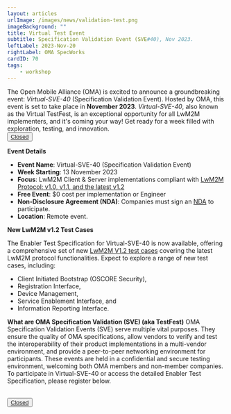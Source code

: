 ```yaml
---
layout: articles
urlImage: /images/news/validation-test.png
imageBackground: ""
title: Virtual Test Event
subtitle: Specification Validation Event (SVE#40), Nov 2023.
leftLabel: 2023-Nov-20
rightLabel: OMA SpecWorks
cardID: 70
tags: 
    - workshop
---
```


The Open Mobile Alliance (OMA) is excited to announce a groundbreaking event: *Virtual-SVE-40* (Specification Validation Event). Hosted by OMA, this event is set to take place in **November 2023**. *Virtual-SVE-40*, also known as the Virtual TestFest, is an exceptional opportunity for all LwM2M implementers, and it's coming your way! Get ready for a week filled with exploration, testing, and innovation.
 </br>
      <button><a  href="https://21247113.hs-sites.com/unlocking-utility-benefits-with-lwm2m-2" target="_blank">Closed</a></button>
 </br>

<!--more-->

**Event Details**

* **Event Name**: Virtual-SVE-40 (Specification Validation Event)
* **Week Starting**: 13 November 2023
* **Focus**: LwM2M Client & Server implementations compliant with <a href="https://www.openmobilealliance.org/release/LightweightM2M/" target="_blank">LwM2M Protocol: v1.0, v1.1, and the latest v1.2</a>
* **Free Event**: $0 cost per implementation or Engineer
* **Non-Disclosure Agreement (NDA)**: Companies must sign an <a href="https://www.openmobilealliance.org/events/Admin/OMA-TestFest-NDA-2023.pdf" target="_blank">NDA</a> to participate.
* **Location**: Remote event.


**New LwM2M v1.2 Test Cases**

The Enabler Test Specification for Virtual-SVE-40 is now available, offering a comprehensive set of new <a href="https://www.openmobilealliance.org/release/LightweightM2M/ETS/OMA-ETS-LightweightM2M_INT-V1_2-20231003-A.pdf" target="_blank">LwM2M V1.2 test cases</a> covering the latest LwM2M protocol functionalities. Expect to explore a range of new test cases, including:
* Client Initiated Bootstrap (OSCORE Security), 
* Registration Interface, 
* Device Management, 
* Service Enablement Interface, and 
* Information Reporting Interface.


**What are OMA Specification Validation (SVE) (aka TestFest)**
OMA Specification Validation Events (SVE) serve multiple vital purposes. They ensure the quality of OMA specifications, allow vendors to verify and test the interoperability of their product implementations in a multi-vendor environment, and provide a peer-to-peer networking environment for participants. These events are held in a confidential and secure testing environment, welcoming both OMA members and non-member companies.
To participate in Virtual-SVE-40 or access the detailed Enabler Test Specification, please register below.


 </br>
      <button><a  href="" target="_blank">Closed</a></button>
 </br>
